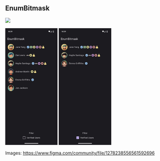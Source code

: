 ## EnumBitmask

[![](https://img.shields.io/badge/Читать_пост_в_телеге-24A1DE?style=for-the-badge&logo=telegram&logoColor=white)](https://t.me/foundout/45)

<p align="left">
    <img src="config/img1.jpg" width="33%">
    <img src="config/img2.jpg" width="33%">
</p>

Images: https://www.figma.com/community/file/1278238556561592696